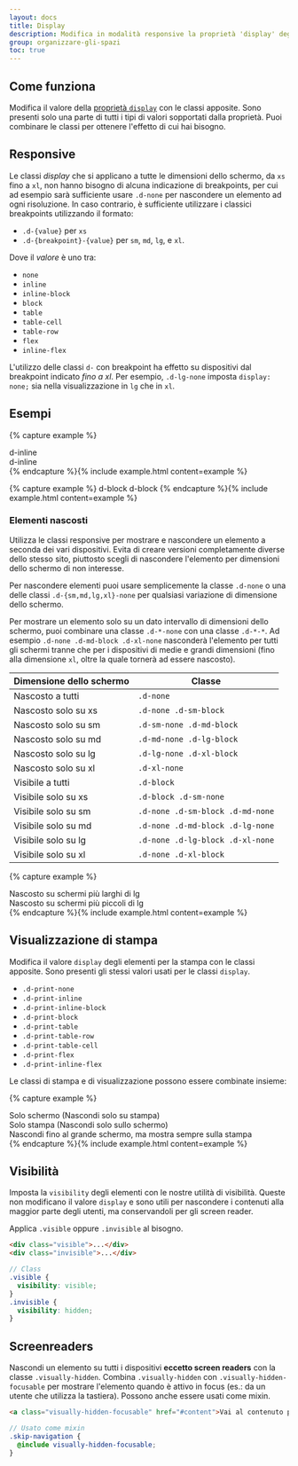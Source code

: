 ```yaml
---
layout: docs
title: Display
description: Modifica in modalità responsive la proprietà 'display' degli elementi con le classi apposite. Puoi gestire anche gli elementi per ottimizzare la visualizzazione per la stampa.
group: organizzare-gli-spazi
toc: true
---
```


## Come funziona

Modifica il valore della [proprietà `display`](https://developer.mozilla.org/en-US/docs/Web/CSS/display) con le classi apposite.
Sono presenti solo una parte di tutti i tipi di valori sopportati dalla proprietà. Puoi combinare le classi per ottenere l'effetto di cui hai bisogno.

## Responsive

Le classi _display_ che si applicano a tutte le dimensioni dello schermo, da `xs` fino a `xl`, non hanno bisogno di alcuna
indicazione di breakpoints, per cui ad esempio sarà sufficiente usare `.d-none` per nascondere un elemento ad ogni risoluzione.
In caso contrario, è sufficiente utilizzare i classici breakpoints utilizzando il formato:

- `.d-{value}` per `xs`
- `.d-{breakpoint}-{value}` per `sm`, `md`, `lg`, e `xl`.

Dove il _valore_ è uno tra:

- `none`
- `inline`
- `inline-block`
- `block`
- `table`
- `table-cell`
- `table-row`
- `flex`
- `inline-flex`

L'utilizzo delle classi `d-` con breakpoint ha effetto su dispositivi dal breakpoint indicato _fino a xl_.
Per esempio, `.d-lg-none` imposta `display: none;` sia nella visualizzazione in `lg` che in `xl`.

## Esempi

{% capture example %}

<div class="d-inline p-2 bg-primary text-white">d-inline</div>
<div class="d-inline p-2 bg-dark text-white">d-inline</div>
{% endcapture %}{% include example.html content=example %}

{% capture example %}
<span class="d-block p-2 bg-primary text-white">d-block</span>
<span class="d-block p-2 bg-dark text-white">d-block</span>
{% endcapture %}{% include example.html content=example %}

### Elementi nascosti

Utilizza le classi responsive per mostrare e nascondere un elemento a seconda dei vari dispositivi. Evita di creare
versioni completamente diverse dello stesso sito, piuttosto scegli di nascondere l'elemento per dimensioni dello
schermo di non interesse.

Per nascondere elementi puoi usare semplicemente la classe `.d-none` o una delle classi `.d-{sm,md,lg,xl}-none` per
qualsiasi variazione di dimensione dello schermo.

Per mostrare un elemento solo su un dato intervallo di dimensioni dello schermo, puoi combinare una classe `.d-*-none`
con una classe `.d-*-*`. Ad esempio `.d-none .d-md-block .d-xl-none` nasconderà l'elemento per tutti gli schermi tranne
che per i dispositivi di medie e grandi dimensioni (fino alla dimensione `xl`, oltre la quale tornerà ad essere
nascosto).

| Dimensione dello schermo | Classe                           |
| ------------------------ | -------------------------------- |
| Nascosto a tutti         | `.d-none`                        |
| Nascosto solo su xs      | `.d-none .d-sm-block`            |
| Nascosto solo su sm      | `.d-sm-none .d-md-block`         |
| Nascosto solo su md      | `.d-md-none .d-lg-block`         |
| Nascosto solo su lg      | `.d-lg-none .d-xl-block`         |
| Nascosto solo su xl      | `.d-xl-none`                     |
| Visibile a tutti         | `.d-block`                       |
| Visibile solo su xs      | `.d-block .d-sm-none`            |
| Visibile solo su sm      | `.d-none .d-sm-block .d-md-none` |
| Visibile solo su md      | `.d-none .d-md-block .d-lg-none` |
| Visibile solo su lg      | `.d-none .d-lg-block .d-xl-none` |
| Visibile solo su xl      | `.d-none .d-xl-block`            |

{% capture example %}

<div class="d-lg-none">Nascosto su schermi più larghi di lg</div>
<div class="d-none d-lg-block">Nascosto su schermi più piccoli di lg</div>
{% endcapture %}{% include example.html content=example %}

## Visualizzazione di stampa

Modifica il valore `display` degli elementi per la stampa con le classi apposite. Sono presenti gli stessi valori usati per le classi `display`.

- `.d-print-none`
- `.d-print-inline`
- `.d-print-inline-block`
- `.d-print-block`
- `.d-print-table`
- `.d-print-table-row`
- `.d-print-table-cell`
- `.d-print-flex`
- `.d-print-inline-flex`

Le classi di stampa e di visualizzazione possono essere combinate insieme:

{% capture example %}

<div class="d-print-none">Solo schermo (Nascondi solo su stampa)</div>
<div class="d-none d-print-block">Solo stampa (Nascondi solo sullo schermo)</div>
<div class="d-none d-lg-block d-print-block">Nascondi fino al grande schermo, ma mostra sempre sulla stampa</div>
{% endcapture %}{% include example.html content=example %}

## Visibilità

Imposta la `visibility` degli elementi con le nostre utilità di visibilità. Queste non modificano il valore `display`
e sono utili per nascondere i contenuti alla maggior parte degli utenti, ma conservandoli per gli screen reader.

Applica `.visible` oppure `.invisible` al bisogno.

```html
<div class="visible">...</div>
<div class="invisible">...</div>
```

```scss
// Class
.visible {
  visibility: visible;
}
.invisible {
  visibility: hidden;
}
```

## Screenreaders

Nascondi un elemento su tutti i dispositivi **eccetto screen readers** con la classe `.visually-hidden`. Combina `.visually-hidden` con `.visually-hidden-focusable` per mostrare l'elemento quando è attivo in focus (es.: da un utente che utilizza la tastiera). Possono anche essere usati come mixin.

```html
<a class="visually-hidden-focusable" href="#content">Vai al contenuto principale</a>
```

```scss
// Usato come mixin
.skip-navigation {
  @include visually-hidden-focusable;
}
```
